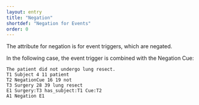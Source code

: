 ```yaml
---
layout: entry
title: "Negation"
shortdef: "Negation for Events"
order: 0
---
```


The attribute for negation is for event triggers, which are negated.

In the following case, the event trigger is combined with the Negation Cue:
~~~ ann
The patient did not undergo lung resect.
T1 Subject 4 11 patient
T2 NegationCue 16 19 not
T3 Surgery 28 39 lung resect
E1 Surgery:T3 has_subject:T1 Cue:T2
A1 Negation E1
~~~

<!--
On the other hand, the event trigger itself is negated, without any negation cue, in the following case:
~~~ ann
The unprotonated side chain of the amino acid.
T1 Protonation 4 16 unprotonated
T2 FunctionalGroup 17 27 side chain
T3 AminoAcid 35 45 amino acid
E1 Protonation:T1 Theme:T2
A1 Negation E1
R1 whole_group Arg1:T3 Arg2:T2
~~~
-->
